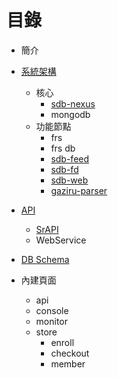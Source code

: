 
# 目錄

- 簡介

- [系統架構](https://github.com/Org08/sdb-nexus/tree/master/docs/Architecture)
  - 核心
    - [sdb-nexus](https://github.com/Org08/sdb-nexus/tree/master/docs/Architecture#sdb-nexus)
    - mongodb
  - 功能節點
    - frs
    - frs db
    - [sdb-feed](https://github.com/Org08/sdb-nexus/blob/master/docs/Architecture/sub-nodes.md#sdb-feed)
    - [sdb-fd](https://github.com/Org08/sdb-nexus/blob/master/docs/Architecture/sub-nodes.md#sdb-fd)
    - [sdb-web](https://github.com/Org08/sdb-nexus/blob/master/docs/Architecture/sub-nodes.md#sdb-web)
    - [gaziru-parser](https://github.com/Org08/sdb-nexus/blob/master/docs/Architecture/sub-nodes.md#gaziru-parser)

- [API](https://github.com/Org08/sdb-nexus/tree/master/docs/API)
  - [SrAPI](https://github.com/Org08/sdb-nexus/blob/master/docs/API/SrAPI/README.md)
  - WebService

- [DB Schema](https://github.com/Org08/sdb-nexus/blob/master/docs/DBSchema/README.md)

- 內建頁面
  - api
  - console
  - monitor
  - store
    - enroll
    - checkout
    - member

